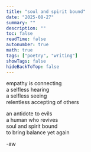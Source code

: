 ```yaml
---
title: "soul and spirit bound"
date: "2025-08-27"
summary: ""
description: ""
toc: false
readTime: false
autonumber: true
math: true
tags: ["poetry", "writing"]
showTags: false
hideBackToTop: false
---
```


empathy is connecting  
a selfless hearing  
a selfless seeing  
relentless accepting of others  
  
an antidote to evils  
a human who revives  
soul and spirit bound  
to bring balance yet again  

-aw